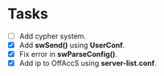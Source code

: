 # Tasks

- [ ] Add cypher system.
- [X] Add **swSend()** using **UserConf**.
- [X] Fix error in **swParseConfig()**.
- [X] Add ip to OffAccS using **server-list.conf**.

